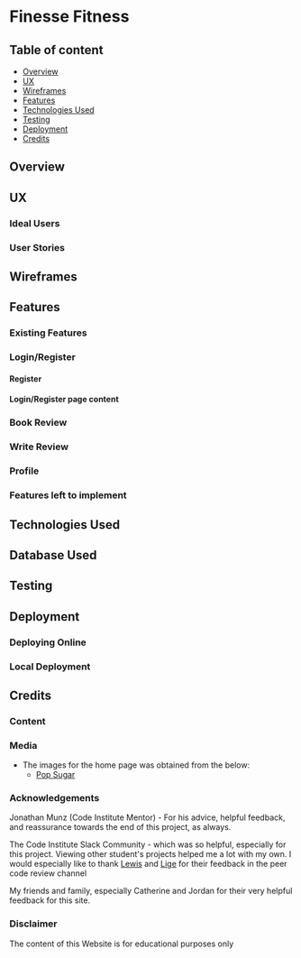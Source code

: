 # Finesse Fitness

## Table of content
* [Overview](#Overview)
* [UX](#UX)
* [Wireframes](#Wireframes)
* [Features](#Features)
* [Technologies Used](#Technologies-Used)
* [Testing](#Testing)
* [Deployment](#Deployment)
* [Credits](#Credits)
## Overview

## UX

### Ideal Users

### User Stories

## Wireframes 

## Features
### Existing Features

### Login/Register 

#### Register

#### Login/Register page content

### Book Review 

### Write Review

### Profile

### Features left to implement

## Technologies Used

## Database Used

## Testing

## Deployment
### Deploying Online 

### Local Deployment

## Credits 

### Content 

### Media 
  * The images for the home page was obtained from the below:
    * [Pop Sugar](https://www.popsugar.com.au/fitness/How-Start-Working-Out-Gym-45669889)

### Acknowledgements

Jonathan Munz (Code Institute Mentor) - For his advice, helpful feedback, and reassurance towards the end of this project, as always.

The Code Institute Slack Community - which was so helpful, especially for this project. Viewing other student's projects helped me a lot with my own. I would especially like to thank [Lewis](https://code-institute-room.slack.com/team/USRLF3J0M) and [Lige](https://code-institute-room.slack.com/team/UT8PXGLTZ) for their feedback in the peer code review channel

My friends and family, especially Catherine and Jordan for their very helpful feedback for this site.

### Disclaimer
The content of this Website is for educational purposes only